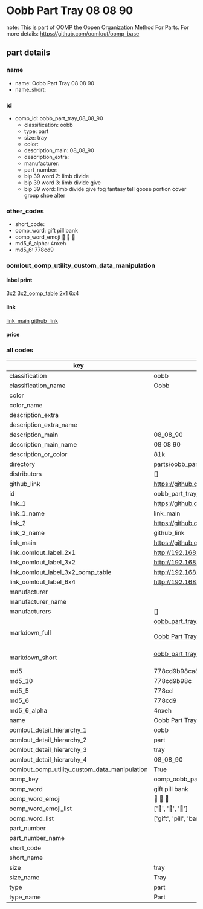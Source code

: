 # Oobb Part Tray 08 08 90  

note: This is part of OOMP the Oopen Organization Method For Parts. For more details: https://github.com/oomlout/oomp_base

##  part details





### name
* name: Oobb Part Tray 08 08 90
* name_short: 
### id
* oomp_id: oobb_part_tray_08_08_90
  * classification: oobb
  * type: part
  * size: tray
  * color: 
  * description_main: 08_08_90
  * description_extra: 
  * manufacturer: 
  * part_number: 
  * bip 39 word 2: limb divide
  * bip 39 word 3: limb divide give
  * bip 39 word: limb divide give fog fantasy tell goose portion cover group shoe alter

### other_codes
* short_code: 
* oomp_word: gift pill bank
* oomp_word_emoji :gift: :pill: :bank:
* md5_6_alpha: 4nxeh
* md5_6: 778cd9






### oomlout_oomp_utility_custom_data_manipulation
#### label print
[3x2](http://192.168.1.245:1112/?label=oomp%204nxeh)
[3x2_oomp_table](http://192.168.1.107:1112/?label=oomp%204nxeh)
[2x1](http://192.168.1.242:1112/?label=oomp%204nxeh)
[6x4](http://192.168.1.55:1112/?label=oomp%204nxeh)    

#### link

[link_main](https://github.com/oomlout/oomlout_oomp_current_version_messy/tree/main/parts/oobb_part_tray_08_08_90) [github_link](https://github.com/oomlout/oomlout_oomp_part_src/tree/main/parts/oobb_part_tray_08_08_90)                             

#### price







### all codes 
| key | value |  
| --- | --- |  
| classification | oobb |  
| classification_name | Oobb |  
| color |  |  
| color_name |  |  
| description_extra |  |  
| description_extra_name |  |  
| description_main | 08_08_90 |  
| description_main_name | 08 08 90 |  
| description_or_color | 81k |  
| directory | parts/oobb_part_tray_08_08_90 |  
| distributors | [] |  
| github_link | https://github.com/oomlout/oomlout_oomp_part_src/tree/main/parts/oobb_part_tray_08_08_90 |  
| id | oobb_part_tray_08_08_90 |  
| link_1 | https://github.com/oomlout/oomlout_oomp_current_version_messy/tree/main/parts/oobb_part_tray_08_08_90 |  
| link_1_name | link_main |  
| link_2 | https://github.com/oomlout/oomlout_oomp_part_src/tree/main/parts/oobb_part_tray_08_08_90 |  
| link_2_name | github_link |  
| link_main | https://github.com/oomlout/oomlout_oomp_current_version_messy/tree/main/parts/oobb_part_tray_08_08_90 |  
| link_oomlout_label_2x1 | http://192.168.1.242:1112/?label=oomp%204nxeh |  
| link_oomlout_label_3x2 | http://192.168.1.245:1112/?label=oomp%204nxeh |  
| link_oomlout_label_3x2_oomp_table | http://192.168.1.107:1112/?label=oomp%204nxeh |  
| link_oomlout_label_6x4 | http://192.168.1.55:1112/?label=oomp%204nxeh |  
| manufacturer |  |  
| manufacturer_name |  |  
| manufacturers | [] |  
| markdown_full | [oobb_part_tray_08_08_90](https://github.com/oomlout/oomlout_oomp_current_version_messy/tree/main/parts/oobb_part_tray_08_08_90)<br>[](https://github.com/oomlout/oomlout_oomp_current_version_messy/tree/main/parts/oobb_part_tray_08_08_90)<br>[Oobb Part Tray 08 08 90](https://github.com/oomlout/oomlout_oomp_current_version_messy/tree/main/parts/oobb_part_tray_08_08_90)<br><br> |  
| markdown_short | [oobb_part_tray_08_08_90](https://github.com/oomlout/oomlout_oomp_current_version_messy/tree/main/parts/oobb_part_tray_08_08_90)<br><br> |  
| md5 | 778cd9b98ca84c937b2985a4c4cffc0e |  
| md5_10 | 778cd9b98c |  
| md5_5 | 778cd |  
| md5_6 | 778cd9 |  
| md5_6_alpha | 4nxeh |  
| name | Oobb Part Tray 08 08 90 |  
| oomlout_detail_hierarchy_1 | oobb |  
| oomlout_detail_hierarchy_2 | part |  
| oomlout_detail_hierarchy_3 | tray |  
| oomlout_detail_hierarchy_4 | 08_08_90 |  
| oomlout_oomp_utility_custom_data_manipulation | True |  
| oomp_key | oomp_oobb_part_tray_08_08_90 |  
| oomp_word | gift pill bank |  
| oomp_word_emoji | :gift: :pill: :bank: |  
| oomp_word_emoji_list | [':gift:', ':pill:', ':bank:'] |  
| oomp_word_list | ['gift', 'pill', 'bank'] |  
| part_number |  |  
| part_number_name |  |  
| short_code |  |  
| short_name |  |  
| size | tray |  
| size_name | Tray |  
| type | part |  
| type_name | Part |  

